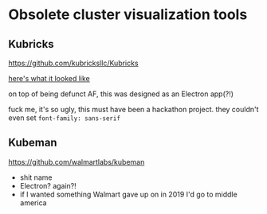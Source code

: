 # Obsolete cluster visualization tools

## Kubricks

https://github.com/kubricksllc/Kubricks

[here's what it looked like](https://octopus.com/blog/alternative-kubernetes-dashboards#kubricks)

on top of being defunct AF, this was designed as an Electron app(?!)

fuck me, it's so ugly, this must have been a hackathon project. they couldn't even set `font-family: sans-serif`

## Kubeman

https://github.com/walmartlabs/kubeman

- shit name
- Electron? again?!
- if I wanted something Walmart gave up on in 2019 I'd go to middle america
